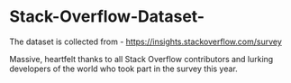 # Stack-Overflow-Dataset-
The dataset is collected from - https://insights.stackoverflow.com/survey

Massive, heartfelt thanks to all Stack Overflow contributors and lurking developers of the world who took part in the survey this year.
